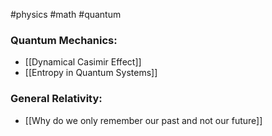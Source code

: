 #physics #math #quantum 

### Quantum Mechanics:

* [[Dynamical Casimir Effect]]
* [[Entropy in Quantum Systems]]

### General Relativity:

* [[Why do we only remember our past and not our future]]